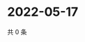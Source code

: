 # 2022-05-17

共 0 条

<!-- BEGIN WEIBO -->
<!-- 最后更新时间 Tue May 17 2022 09:20:00 GMT+0800 (China Standard Time) -->

<!-- END WEIBO -->
